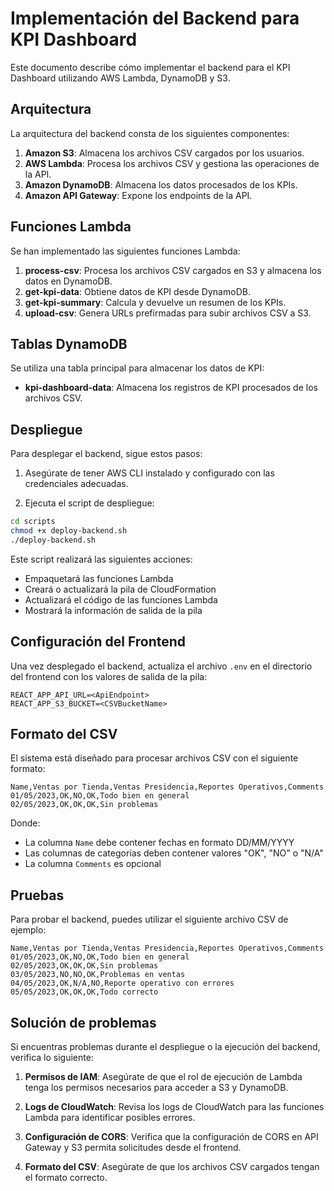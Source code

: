 # Implementación del Backend para KPI Dashboard

Este documento describe cómo implementar el backend para el KPI Dashboard utilizando AWS Lambda, DynamoDB y S3.

## Arquitectura

La arquitectura del backend consta de los siguientes componentes:

1. **Amazon S3**: Almacena los archivos CSV cargados por los usuarios.
2. **AWS Lambda**: Procesa los archivos CSV y gestiona las operaciones de la API.
3. **Amazon DynamoDB**: Almacena los datos procesados de los KPIs.
4. **Amazon API Gateway**: Expone los endpoints de la API.

## Funciones Lambda

Se han implementado las siguientes funciones Lambda:

1. **process-csv**: Procesa los archivos CSV cargados en S3 y almacena los datos en DynamoDB.
2. **get-kpi-data**: Obtiene datos de KPI desde DynamoDB.
3. **get-kpi-summary**: Calcula y devuelve un resumen de los KPIs.
4. **upload-csv**: Genera URLs prefirmadas para subir archivos CSV a S3.

## Tablas DynamoDB

Se utiliza una tabla principal para almacenar los datos de KPI:

- **kpi-dashboard-data**: Almacena los registros de KPI procesados de los archivos CSV.

## Despliegue

Para desplegar el backend, sigue estos pasos:

1. Asegúrate de tener AWS CLI instalado y configurado con las credenciales adecuadas.

2. Ejecuta el script de despliegue:

```bash
cd scripts
chmod +x deploy-backend.sh
./deploy-backend.sh
```

Este script realizará las siguientes acciones:
- Empaquetará las funciones Lambda
- Creará o actualizará la pila de CloudFormation
- Actualizará el código de las funciones Lambda
- Mostrará la información de salida de la pila

## Configuración del Frontend

Una vez desplegado el backend, actualiza el archivo `.env` en el directorio del frontend con los valores de salida de la pila:

```
REACT_APP_API_URL=<ApiEndpoint>
REACT_APP_S3_BUCKET=<CSVBucketName>
```

## Formato del CSV

El sistema está diseñado para procesar archivos CSV con el siguiente formato:

```
Name,Ventas por Tienda,Ventas Presidencia,Reportes Operativos,Comments
01/05/2023,OK,NO,OK,Todo bien en general
02/05/2023,OK,OK,OK,Sin problemas
```

Donde:
- La columna `Name` debe contener fechas en formato DD/MM/YYYY
- Las columnas de categorías deben contener valores "OK", "NO" o "N/A"
- La columna `Comments` es opcional

## Pruebas

Para probar el backend, puedes utilizar el siguiente archivo CSV de ejemplo:

```
Name,Ventas por Tienda,Ventas Presidencia,Reportes Operativos,Comments
01/05/2023,OK,NO,OK,Todo bien en general
02/05/2023,OK,OK,OK,Sin problemas
03/05/2023,NO,NO,OK,Problemas en ventas
04/05/2023,OK,N/A,NO,Reporte operativo con errores
05/05/2023,OK,OK,OK,Todo correcto
```

## Solución de problemas

Si encuentras problemas durante el despliegue o la ejecución del backend, verifica lo siguiente:

1. **Permisos de IAM**: Asegúrate de que el rol de ejecución de Lambda tenga los permisos necesarios para acceder a S3 y DynamoDB.

2. **Logs de CloudWatch**: Revisa los logs de CloudWatch para las funciones Lambda para identificar posibles errores.

3. **Configuración de CORS**: Verifica que la configuración de CORS en API Gateway y S3 permita solicitudes desde el frontend.

4. **Formato del CSV**: Asegúrate de que los archivos CSV cargados tengan el formato correcto.